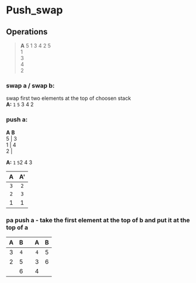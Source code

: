 # Push_swap

## Operations
> **A**  5 1 3 4 2
5  
1  
3  
4  
2


### **swap a / swap b:**  
swap first two elements at the top of choosen stack  
**A:** `1`  `5`  3  4  2  

### push a:
**A**	**B**  
5 | 3  
1 | 4  
2 |  

**A:**
`1` `5`2 4 3

| A | A' |
|:----:|:----:|
| `3` | `2` |
| `2` | `3` | 
| 1 | 1 |

### **pa** push a - take the first element at the top of b and put it at the top of a
|    A | B   | | A    | B   |
|:----:|:----:|-|:----:|:----:|
| 3 | `4` | | `4` | 5 |
| 2 | 5 | | 3 | 6 | 
|   | 6   | | 4 | 

